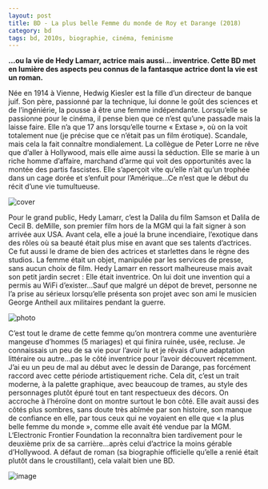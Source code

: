 ```yaml
---
layout: post
title: BD - La plus belle Femme du monde de Roy et Darange (2018)
category: bd
tags: bd, 2010s, biographie, cinéma, feminisme
---
```


**…ou la vie de Hedy Lamarr, actrice mais aussi… inventrice. Cette BD met en lumière des aspects peu connus de la fantasque actrice dont la vie est un roman.**

Née en 1914 à Vienne, Hedwig Kiesler est la fille d’un directeur de banque juif. Son père, passionné par la technique, lui donne le goût des sciences et de l’ingéniérie, la pousse à être une femme indépendante. Lorsqu’elle se passionne pour le cinéma, il pense bien que ce n’est qu’une passade mais la laisse faire. Elle n’a que 17 ans lorsqu’elle tourne « Extase », où on la voit totalement nue (je précise que ce n’était pas un film érotique). Scandale, mais cela la fait connaître mondialement. La collègue de Peter Lorre ne rêve que d’aller à Hollywood, mais elle aime aussi la séduction. Elle se marie à un riche homme d’affaire, marchand d’arme qui voit des opportunités avec la montée des partis fascistes. Elle s’aperçoit vite qu’elle n’ait qu’un trophée dans un cage dorée et s’enfuit pour l’Amérique…Ce n’est que le début du récit d’une vie tumultueuse.

![cover](https://filedn.eu/llqi9IBxlYouGRXYG2xlROb/img/2020/hedylamarrbd1.jpg)

Pour le grand public, Hedy Lamarr, c’est la Dalila du film Samson et Dalila de Cecil B. deMille, son premier film hors de la MGM qui la fait signer à son arrivée aux USA. Avant cela, elle a joué la brune incendiaire, l’exotique dans des rôles où sa beauté était plus mise en avant que ses talents d’actrices. Ce fut aussi le drame de bien des actrices et starlettes dans le règne des studios. La femme était un objet, manipulée par les services de presse, sans aucun choix de film. Hedy Lamarr en ressort malheureuse mais avait son petit jardin secret : Elle était inventrice. On lui doit une invention qui a permis au WiFi d’exister…Sauf que malgré un dépot de brevet, personne ne l’a prise au sérieux lorsqu’elle présenta son projet avec son ami le musicien George Antheil aux militaires pendant la guerre.

![photo](https://filedn.eu/llqi9IBxlYouGRXYG2xlROb/img/2020/hedylamarr.jpg)

C’est tout le drame de cette femme qu’on montrera comme une aventurière mangeuse d’hommes (5 mariages) et qui finira ruinée, usée, recluse. Je connaissais un peu de sa vie pour l’avoir lu et je rêvais d’une adaptation littéraire ou autre…pas le côté inventrice pour l’avoir découvert récemment. J’ai eu un peu de mal au début avec le dessin de Darange, pas forcément raccord avec cette période artistiquement riche. Cela dit, c’est un trait moderne, à la palette graphique, avec beaucoup de trames, au style des personnages plutôt épuré tout en tant respectueux des décors. On accroche à l’héroïne dont on montre surtout le bon côté. Elle avait aussi des côtés plus sombres, sans doute très abîmée par son histoire, son manque de confiance en elle, par tous ceux qui ne voyaient en elle que « la plus belle femme du monde », comme elle avait été vendue par la MGM. L‘Electronic Frontier Foundation la reconnaîtra bien tardivement pour le deuxième prix de sa carrière…après celui d’actrice la moins gérable d’Hollywood. A défaut de roman (sa biographie officielle qu’elle a renié était plutôt dans le croustillant), cela valait bien une BD.

![image](https://filedn.eu/llqi9IBxlYouGRXYG2xlROb/img/2020/hedylamarrbd2.jpg)


